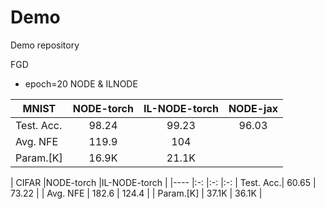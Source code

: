 # Demo
Demo repository

FGD
+ epoch=20 NODE & ILNODE

| MNIST     |NODE-torch |IL-NODE-torch |NODE-jax |
|----       |:-:    |:-:   |:-:
| Test. Acc.|  98.24  |  99.23  |    96.03   |
| Avg. NFE  |  119.9  |  104    |    
| Param.[K] |  16.9K  |  21.1K  |


| CIFAR     |NODE-torch |IL-NODE-torch |
|----       |:-:    |:-:   |:-:
| Test. Acc.|   60.65  |  73.22  |
| Avg. NFE  |   182.6  |  124.4  |
| Param.[K] |   37.1K  |  36.1K  |    
